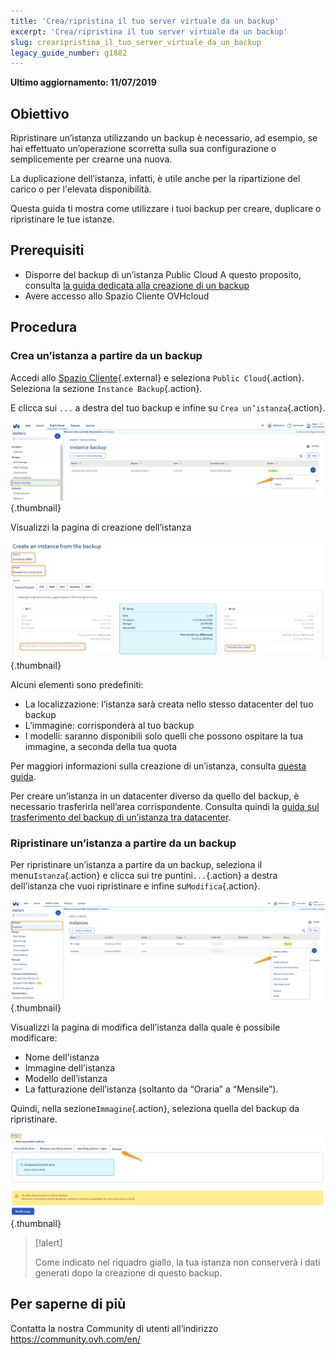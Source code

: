 ```yaml
---
title: 'Crea/ripristina il tuo server virtuale da un backup'
excerpt: 'Crea/ripristina il tuo server virtuale da un backup'
slug: crearipristina_il_tuo_server_virtuale_da_un_backup
legacy_guide_number: g1882
---
```


**Ultimo aggiornamento: 11/07/2019**

## Obiettivo
Ripristinare un’istanza utilizzando un backup è necessario, ad esempio, se hai effettuato un’operazione scorretta sulla sua configurazione o semplicemente per crearne una nuova. 

La duplicazione dell’istanza, infatti, è utile anche per la ripartizione del carico o per l'elevata disponibilità.

Questa guida ti mostra come utilizzare i tuoi backup per creare, duplicare o ripristinare le tue istanze.

## Prerequisiti

- Disporre del backup di un’istanza Public Cloud A questo proposito, consulta [la guida dedicata alla creazione di un backup](https://docs.ovh.com/it/public-cloud/effettuare-snapshot-di-un-istanza/)
- Avere accesso allo Spazio Cliente OVHcloud

## Procedura

### Crea un’istanza a partire da un backup

Accedi allo [Spazio Cliente](https://www.ovh.com/auth/?action=gotomanager&from=https://www.ovh.it/&ovhSubsidiary=it){.external} e seleziona `Public Cloud`{.action}. Seleziona la sezione `Instance Backup`{.action}.

E clicca sui `...` a destra del tuo backup e infine su `Crea un’istanza`{.action}.

![public-cloud-instance-backup](images/restorebackup1.png){.thumbnail}

Visualizzi la pagina di creazione dell’istanza

![public-cloud-instance-backup](images/restorebackup2.png){.thumbnail}

Alcuni elementi sono predefiniti:

* La localizzazione: l’istanza sarà creata nello stesso datacenter del tuo backup
* L’immagine: corrisponderà al tuo backup
* I modelli: saranno disponibili solo quelli che possono ospitare la tua immagine, a seconda della tua quota

Per maggiori informazioni sulla creazione di un’istanza, consulta [questa guida](https://docs.ovh.com/it/public-cloud/crea_unistanza_dallo_spazio_cliente_ovh/).

Per creare un’istanza in un datacenter diverso da quello del backup, è necessario trasferirla nell’area corrispondente. Consulta quindi la [guida sul trasferimento del backup di un’istanza tra datacenter](https://docs.ovh.com/it/public-cloud/trasferisci_il_backup_di_unistanza_da_un_datacenter_a_un_altro/).

### Ripristinare un’istanza a partire da un backup

Per ripristinare un’istanza a partire da un backup, seleziona il menu`Istanza`{.action} e clicca sui tre puntini`...`{.action} a destra dell’istanza che vuoi ripristinare e infine su`Modifica`{.action}.

![public-cloud-instance-backup](images/restorebackup3.png){.thumbnail}

Visualizzi la pagina di modifica dell’istanza dalla quale è possibile modificare:

* Nome dell'istanza
* Immagine dell'istanza
* Modello dell’istanza
* La fatturazione dell’istanza (soltanto da “Oraria” a “Mensile”).

Quindi, nella sezione`Immagine`{.action}, seleziona quella del backup da ripristinare.

![public-cloud-instance-backup](images/restorebackup4.png){.thumbnail}


> [!alert]
>
>Come indicato nel riquadro giallo, la tua istanza non conserverà i dati generati dopo la creazione di questo backup.
>

## Per saperne di più

Contatta la nostra Community di utenti all’indirizzo <https://community.ovh.com/en/>